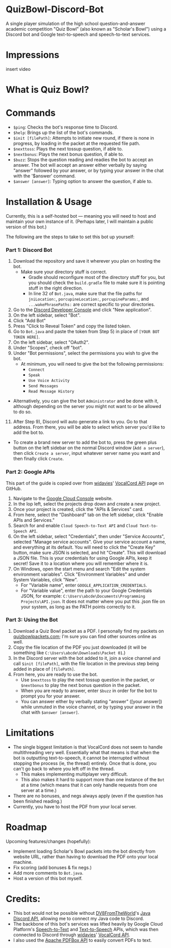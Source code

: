 # QuizBowl-Discord-Bot
A single player simulation of the high school question-and-answer academic competition "Quiz Bowl" (also known as "Scholar's Bowl") using a Discord bot and Google text-to-speech and speech-to-text services.

# Impressions
insert video

# What is Quiz Bowl?

# Commands
- ```$ping```: Checks the bot's response time to Discord.
- ```$help```: Brings up the list of the bot's commands.
- ```$init [filePath]```: Attempts to initiate new round, if there is none in progress, by loading in the packet at the requested file path.
- ```$nexttoss```: Plays the next tossup question, if able to.
- ```$nextbonus```: Plays the next bonus question, if able to.
- ```$buzz```: Stops the question reading and readies the bot to accept an answer. The bot will accept an answer either verbally by saying "answer" followed by your answer, or by typing your answer in the chat with the '$answer' command.
- ```$answer [answer]```: Typing option to answer the question, if able to.

# Installation & Usage
Currently, this is a self-hosted bot — meaning you will need to host and maintain your own instance of it. (Perhaps later, I will maintain a public version of this bot.)

The following are the steps to take to set this bot up yourself:

### Part 1: Discord Bot
1) Download the repository and save it wherever you plan on hosting the bot.
   - Make sure your directory stuff is correct.
      - Gradle should reconfigure most of the directory stuff for you, but you should check the ```build.gradle``` file to make sure it is pointing stuff in the right direction.
      - In line 32 of ```Bot.java```, make sure that the file paths for ```jniLocation:```, ```porcupineLocation:```, ```porcupineParams:```, and ```...wakePhrasePaths:``` are correct specific to your directories.
3) Go to the [Discord Developer Console](https://discord.com/developers/applications) and click "New application".
4) On the left sidebar, select "Bot".
5) Click "Add Bot"
6) Press "Click to Reveal Token" and copy the listed token.
7) Go to ```Bot.java``` and paste the token from Step 5) in place of ```[YOUR BOT TOKEN HERE]```.
8) On the left sidebar, select "OAuth2".
9) Under "Scopes", check off "bot".
10) Under "Bot permissions", select the permissions you wish to give the bot.
    - At minimum, you will need to give the bot the following permissions:
      - ```Connect```
      - ```Speak```
      - ```Use Voice Activity```
      - ```Send Messages```
      - ```Read Message History```
   - Alternatively, you can give the bot ```Administrator``` and be done with it, although depending on the server you might not want to or be allowed to do so.
11) After Step 9), Discord will auto generate a link to you. Go to that address. From there, you will be able to select which server you'd like to add the bot to.
   - To create a brand new server to add the bot to, press the green plus button on the left sidebar on the normal Discord window (```Add a server```), then click ```Create a server```, input whatever server name you want and then finally click ```Create```.

### Part 2: Google APIs
This part of the guide is copied over from [widavies](https://github.com/widavies)' [VocalCord API](https://github.com/widavies/VocalCord) page on GitHub. 

1) Navigate to the [Google Cloud Console](https://console.cloud.google.com/) website.
2) In the lop left, select the projects drop down and create a new project.
3) Once your project is created, click the "APIs & Services" card.
4) From here, select the "Dashboard" tab on the left sidebar, click "Enable APIs and Services."
5) Search for and enable ```Cloud Speech-to-Text API``` and ```Cloud Text-to-Speech API```.
6) On the left sidebar, select "Credentials", then under "Service Accounts", selected "Manage service accounts". Give your service account a name, and everything at its default. You will need to click the "Create Key" button, make sure JSON is selected, and hit "Create". This will download a JSON file. This is your credentials for using Google APIs, keep it secret! Save it to a location where you will remember where it is.
7) On Windows, open the start menu and search "Edit the system environment variables". Click "Environment Variables" and under System Variables, click "New".
   - For "Variable name", enter ```GOOGLE_APPLICATION_CREDENTIALS```.
   - For "Variable value", enter the path to your Google Credentials JSON, for example: ```C:\Users\abcde\Documents\Programming Projects\API.json```. It does not matter where you put this .json file on your system, as long as the PATH points correctly to it.

### Part 3: Using the Bot

1) Download a Quiz Bowl packet as a PDF. I personally find my packets on [quizbowlpackets.com](https://quizbowlpackets.com/); I'm sure you can find other sources online as well.
2) Copy the file location of the PDF you just downloaded (it will be something like ```C:\Users\abcde\Downloads\Packet 01```.)
3) In the Discord server with the bot added to it, join a voice channel and call ```$init [filePath]```, with the file location in the previous step being added in place of ```[filePath]```.
4) From here, you are ready to use the bot.
   - Use ```$nexttoss``` to play the next tossup question in the packet, or ```$nextbonus``` to play the next bonus question in the packet.
   - When you are ready to answer, enter ```$buzz``` in order for the bot to prompt you for your answer.
   - You can answer either by verbally stating "answer" ([your answer]) while unmuted in the voice channel, or by typing your answer in the chat with ```$answer [answer]```.


# Limitations
- The single biggest limitation is that VocalCord does not seem to handle multithreading very well. Essentially what that means is that when the bot is outputting text-to-speech, it cannot be interrupted without stopping the process (ie, the thread) entirely. Once that is done, you can't go back to where you left off in the thread.
  - This makes implementing multiplayer very difficult.
  - This also makes it hard to support more than one instance of the ```Bot``` at a time (which means that it can only handle requests from one server at a time.)
- There are no bonuses, and negs always apply (even if the question has been finished reading.)
- Currently, you have to host the PDF from your local server.

# Roadmap
Upcoming features/changes (hopefully):
- Implement loading Scholar's Bowl packets into the bot directly from website URL, rather than having to download the PDF onto your local machine.
- Fix scoring (add bonuses & fix negs.)
- Add more comments to ```Bot.java```.
- Host a version of this bot myself.

# Credits:
- This bot would not be possible without [DV8FromTheWorld](https://github.com/DV8FromTheWorld)'s [Java Discord API](https://github.com/DV8FromTheWorld/JDA), allowing me to connect my Java code to Discord.
- The backbone of this bot's services was lifted heavily by Google Cloud Platform's [Speech-to-Text](https://cloud.google.com/speech-to-text) and [Text-to-Speech](https://cloud.google.com/text-to-speech) APIs, which was then connected to Discord through [widavies](https://github.com/widavies)' [VocalCord API](https://github.com/widavies/VocalCord). 
- I also used the [Apache PDFBox API](https://pdfbox.apache.org/) to easily convert PDFs to text. 






